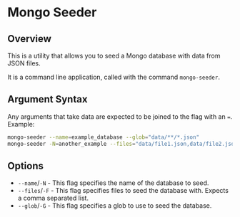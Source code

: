 # Mongo Seeder

## Overview

This is a utility that allows you to seed a Mongo database with data from JSON files.

It is a command line application, called with the command `mongo-seeder`.

## Argument Syntax

Any arguments that take data are expected to be joined to the flag with an `=`.
Example:

```bash
mongo-seeder --name=example_database --glob="data/**/*.json"
mongo-seeder -N=another_example --files="data/file1.json,data/file2.json"
```

## Options

-   `--name`/`-N` - This flag specifies the name of the database to seed.
-   `--files`/`-F` - This flag specifies files to seed the database with. Expects a comma separated list.
-   `--glob`/`-G` - This flag specifies a glob to use to seed the database.
